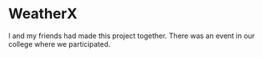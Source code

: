 # WeatherX
 I and my friends had made this project together. There was an event in our college where we participated.
